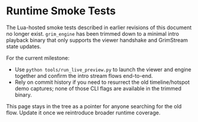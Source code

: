 # Runtime Smoke Tests

The Lua-hosted smoke tests described in earlier revisions of this document no
longer exist. `grim_engine` has been trimmed down to a minimal intro playback
binary that only supports the viewer handshake and GrimStream state updates.

For the current milestone:

- Use `python tools/run_live_preview.py` to launch the viewer and engine
  together and confirm the intro stream flows end-to-end.
- Rely on commit history if you need to resurrect the old timeline/hotspot demo
  captures; none of those CLI flags are available in the trimmed binary.

This page stays in the tree as a pointer for anyone searching for the old flow.
Update it once we reintroduce broader runtime coverage.

